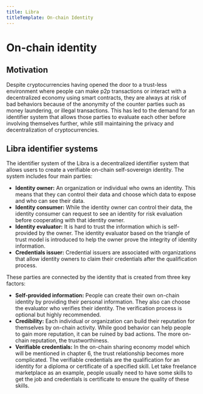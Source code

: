 ```yaml
---
title: Libra
titleTemplate: On-chain Identity
---
```


# On-chain identity

## Motivation
Despite cryptocurrencies having opened the door to a trust-less environment where people can make p2p transactions or interact with a decentralized economy using smart contracts, they are always at risk of bad behaviors because of the anonymity of the counter parties such as money laundering, or illegal transactions. This has led to the demand for an identifier system that allows those parties to evaluate each other before involving themselves further, while still maintaining the privacy and decentralization of cryptocurrencies.

## Libra identifier systems
The identifier system of the Libra is a decentralized identifier system that allows users to create a verifiable on-chain self-sovereign identity. The system includes four main parties:
- **Identity owner:** An organization or individual who owns an identity. This means that they can control their data and choose which data to expose and who can see their data. 
- **Identity consumer:** While the identity owner can control their data, the identity consumer can request to see an identity for risk evaluation before cooperating with that identity owner.
- **Identity evaluator:** It is hard to trust the information which is self-provided by the owner. The identity evaluator based on the triangle of trust model is introduced to help the owner prove the integrity of identity information. 
- **Credentials issuer:** Credential issuers are associated with organizations that allow identity owners to claim their credentials after the qualification process.

These parties are connected by the identity that is created from three key factors:

- **Self-provided information:** People can create their own on-chain identity by providing their personal information. They also can choose the evaluator who verifies their identity. The verification process is optional but highly recommended.
- **Credibility:** Each individual or organization can build their reputation for themselves by on-chain activity. While good behavior can help people to gain more reputation, it can be ruined by bad actions. The more on-chain reputation, the trustworthiness. 
- **Verifiable credentials:** In the on-chain sharing economy model which will be mentioned in chapter 6, the trust relationship becomes more complicated. The verifiable credentials are the qualification for an identity for a diploma or certificate of a specified skill. Let take freelance marketplace as an example, people usually need to have some skills to get the job and credentials is certificate to ensure the quality of these skills.
